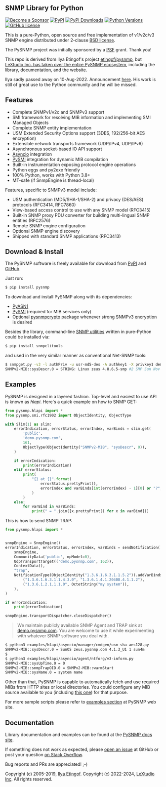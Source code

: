 
SNMP Library for Python
-----------------------

[![Become a Sponsor](https://img.shields.io/badge/Become%20a%20Sponsor-lextudio-orange.svg?style=for-readme)](https://github.com/sponsors/lextudio)
[![PyPI](https://img.shields.io/pypi/v/pysnmp.svg)](https://pypi.python.org/pypi/pysnmp)
[![PyPI Downloads](https://img.shields.io/pypi/dd/pysnmp)](https://pypi.python.org/pypi/pysnmp/)
[![Python Versions](https://img.shields.io/pypi/pyversions/pysnmp.svg)](https://pypi.python.org/pypi/pysnmp/)
[![GitHub license](https://img.shields.io/badge/license-BSD-blue.svg)](https://raw.githubusercontent.com/lextudio/pysnmp/master/LICENSE.rst)

This is a pure-Python, open source and free implementation of v1/v2c/v3
SNMP engine distributed under 2-clause [BSD license](https://www.pysnmp.com/pysnmp/license.html).

The PySNMP project was initially sponsored by a [PSF](http://www.python.org/psf/) grant.
Thank you!

This repo is derived from Ilya Etingof's project [etingof/pysnmp](https://github.com/etingof/pysnmp), but [LeXtudio Inc. has taken over the entire PySNMP ecosystem](https://github.com/etingof/pysnmp/issues/429), including the library, documentation, and the website.

Ilya sadly passed away on 10-Aug-2022. Announcement [here](https://lists.openstack.org/pipermail/openstack-discuss/2022-August/030062.html).  His work is still of great use to the Python community and he will be missed.

Features
--------

* Complete SNMPv1/v2c and SNMPv3 support
* SMI framework for resolving MIB information and implementing SMI
  Managed Objects
* Complete SNMP entity implementation
* USM Extended Security Options support (3DES, 192/256-bit AES encryption)
* Extensible network transports framework (UDP/IPv4, UDP/IPv6)
* Asynchronous socket-based IO API support
* [Asyncio](https://docs.python.org/3/library/asyncio.html) integration
* [PySMI](https://www.pysnmp.com/pysmi/) integration for dynamic MIB compilation
* Built-in instrumentation exposing protocol engine operations
* Python eggs and py2exe friendly
* 100% Python, works with Python 3.8+
* MT-safe (if SnmpEngine is thread-local)

Features, specific to SNMPv3 model include:

* USM authentication (MD5/SHA-1/SHA-2) and privacy (DES/AES) protocols (RFC3414, RFC7860)
* View-based access control to use with any SNMP model (RFC3415)
* Built-in SNMP proxy PDU converter for building multi-lingual
  SNMP entities (RFC2576)
* Remote SNMP engine configuration
* Optional SNMP engine discovery
* Shipped with standard SNMP applications (RFC3413)

Download & Install
------------------

The PySNMP software is freely available for download from [PyPI](https://pypi.python.org/pypi/pysnmp)
and [GitHub](https://github.com/lextudio/pysnmp.git).

Just run:

```bash
$ pip install pysnmp
```

To download and install PySNMP along with its dependencies:

<!-- Need to find an alternate location for the links to pysnmp.com -->
* [PyASN1](https://pyasn1.readthedocs.io)
* [PySMI](https://www.pysnmp.com/pysmi/) (required for MIB services only)
* Optional [pysnmpcrypto](https://github.com/etingof/pysnmpcrypto) package
  whenever strong SNMPv3 encryption is desired

Besides the library, command-line [SNMP utilities](https://github.com/lextudio/snmpclitools)
written in pure-Python could be installed via:

```bash
$ pip install snmpclitools
```

and used in the very similar manner as conventional Net-SNMP tools:

```bash
$ snmpget.py -v3 -l authPriv -u usr-md5-des -A authkey1 -X privkey1 demo.pysnmp.com sysDescr.0
SNMPv2-MIB::sysDescr.0 = STRING: Linux zeus 4.8.6.5-smp #2 SMP Sun Nov 13 14:58:11 CDT 2016 i686
```

Examples
--------

PySNMP is designed in a layered fashion. Top-level and easiest to use API is known as
*hlapi*. Here's a quick example on how to SNMP GET:

```python
from pysnmp.hlapi import *
from pysnmp.smi.rfc1902 import ObjectIdentity, ObjectType

with Slim(1) as slim:
    errorIndication, errorStatus, errorIndex, varBinds = slim.get(
        'public',
        'demo.pysnmp.com',
        161,
        ObjectType(ObjectIdentity("SNMPv2-MIB", "sysDescr", 0)),
    )

    if errorIndication:
        print(errorIndication)
    elif errorStatus:
        print(
            "{} at {}".format(
                errorStatus.prettyPrint(),
                errorIndex and varBinds[int(errorIndex) - 1][0] or "?",
            )
        )
    else:
        for varBind in varBinds:
            print(" = ".join([x.prettyPrint() for x in varBind]))
```

This is how to send SNMP TRAP:

```python
from pysnmp.hlapi import *


snmpEngine = SnmpEngine()
errorIndication, errorStatus, errorIndex, varBinds = sendNotification(
    snmpEngine,
    CommunityData('public', mpModel=0),
    UdpTransportTarget(('demo.pysnmp.com', 162)),
    ContextData(),
    "trap",
    NotificationType(ObjectIdentity("1.3.6.1.6.3.1.1.5.2")).addVarBinds(
        ("1.3.6.1.6.3.1.1.4.3.0", "1.3.6.1.4.1.20408.4.1.1.2"),
        ("1.3.6.1.2.1.1.1.0", OctetString("my system")),
    ),
)

if errorIndication:
    print(errorIndication)

snmpEngine.transportDispatcher.closeDispatcher()
```

> We maintain publicly available SNMP Agent and TRAP sink at
> [demo.pysnmp.com](https://www.pysnmp.com/snmp-simulation-service). You are
> welcome to use it while experimenting with whatever SNMP software you deal with.

```bash
$ python3 examples/hlapi/asyncio/manager/cmdgen/usm-sha-aes128.py
SNMPv2-MIB::sysDescr.0 = SunOS zeus.pysnmp.com 4.1.3_U1 1 sun4m
$
$ python3 examples/hlapi/asyncio/agent/ntforg/v3-inform.py
SNMPv2-MIB::sysUpTime.0 = 0
SNMPv2-MIB::snmpTrapOID.0 = SNMPv2-MIB::warmStart
SNMPv2-MIB::sysName.0 = system name
```

Other than that, PySNMP is capable to automatically fetch and use required MIBs from HTTP sites
or local directories. You could configure any MIB source available to you (including
[this one](https://mibs.pysnmp.com)) for that purpose.

For more sample scripts please refer to [examples section](https://www.pysnmp.com/pysnmp/examples/index.html#high-level-snmp)
at PySNMP web site.

Documentation
-------------

Library documentation and examples can be found at the [PySNMP docs site](https://www.pysnmp.com/pysnmp/).

If something does not work as expected, please
[open an issue](https://github.com/lextudio/pysnmp/issues) at GitHub or
post your question [on Stack Overflow](http://stackoverflow.com/questions/ask).

Bug reports and PRs are appreciated! ;-)

Copyright (c) 2005-2019, [Ilya Etingof](https://lists.openstack.org/pipermail/openstack-discuss/2022-August/030062.html).
Copyright (c) 2022-2024, [LeXtudio Inc](mailto:support@lextudio.com).
All rights reserved.

